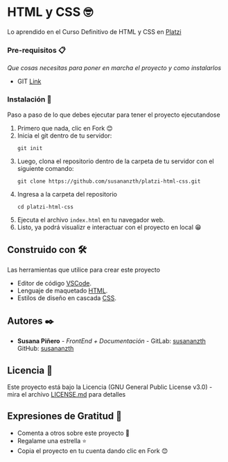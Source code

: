 # HTML y CSS 🤓

Lo aprendido en el Curso Definitivo de HTML y CSS en [Platzi](https://platzi.com/clases/html-css/)
### Pre-requisitos 📋

_Que cosas necesitas para poner en marcha el proyecto y como instalarlos_

* GIT [Link](https://git-scm.com/downloads)

### Instalación 🔧

Paso a paso de lo que debes ejecutar para tener el proyecto ejecutandose

 1. Primero que nada, clic en Fork 😊
 2. Inicia el git dentro de tu servidor:
    ```
    git init
    ```
 3. Luego, clona el repositorio dentro de la carpeta de tu servidor con el siguiente comando:
    ```
    git clone https://github.com/susananzth/platzi-html-css.git
    ```
 4. Ingresa a la carpeta del repositorio
    ```
    cd platzi-html-css
    ```
 5. Ejecuta el archivo `index.html` en tu navegador web.
 6. Listo, ya podrá visualizr e interactuar con el proyecto en local  😁

## Construido con 🛠️

Las herramientas que utilice para crear este proyecto

* Editor de código [VSCode](https://code.visualstudio.com/).
* Lenguaje de maquetado [HTML](https://developer.mozilla.org/es/docs/Web/HTML).
* Estilos de diseño en cascada [CSS](https://developer.mozilla.org/es/docs/Web/CSS).

## Autores ✒️

* **Susana Piñero** - *FrontEnd + Documentación* - GitLab: [susananzth](https://gitlab.com/susananzth) GitHub: [susananzth](https://github.com/susananzth)

## Licencia 📄

Este proyecto está bajo la Licencia (GNU General Public License v3.0) - mira el archivo [LICENSE.md](https://github.com/susananzth/platzi-html-css/blob/main/LICENSE) para detalles

## Expresiones de Gratitud 🎁

* Comenta a otros sobre este proyecto 📢
* Regalame una estrella ⭐
* Copia el proyecto en tu cuenta dando clic en Fork 😊